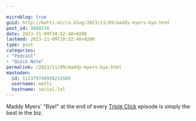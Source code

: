 ```yaml
---

microblog: true
guid: http://matti.micro.blog/2023/11/09/maddy-myers-bye.html
post_id: 3688216
date: 2023-11-09T10:52:48+0200
lastmod: 2023-11-09T10:52:48+0200
type: post
categories:
- "Podcast"
- "Quick Note"
permalink: /2023/11/09/maddy-myers-bye.html
mastodon:
  id: 111379740938232685
  username: matti
  hostname: social.lol
---
```

Maddy Myers' "Bye!" at the end of every [Triple Click](https://maximumfun.org/podcasts/triple-click/) episode is simply the best in the biz.

